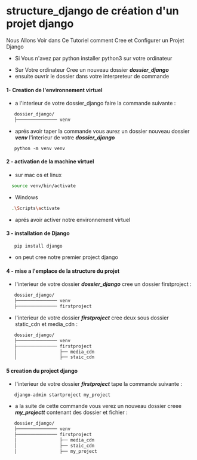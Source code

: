 # structure_django de création d'un projet django
Nous Allons Voir dans Ce Tutoriel comment Cree et Configurer un Projet Django
- Si Vous n'avez par python installer python3 sur votre ordinateur 
* Sur Votre ordinateur Cree un nouveau dossier ***dossier_django***
* ensuite ouvrir le dossier dans votre interpreteur de commande

#### 1- Creation de l'environnement virtuel 
* a l'interieur de votre dossier_django faire la commande suivante :
```bash
   dossier_django/
   ├─────────────── venv
```
* aprés avoir taper la commande vous aurez un dossier nouveau dossier ***venv*** l'interieur de votre ***dossier_django***
```pyhon
   python -m venv venv 
```
#### 2 - activation de la machine virtuel 
* sur mac os et linux 
```bash
  source venv/bin/activate
```
* Windows
```bash
  .\Scripts\activate
```
* aprés avoir activer notre environnement virtuel
 
#### 3 - installation de Django
```pyhon
   pip install django
```
* on peut cree notre premier project django
#### 4 - mise a l'emplace de la structure du projet 
*  l'interieur de votre dossier ***dossier_django***  cree un dossier firstproject :
```bash
   dossier_django/
   ├─────────────── venv
   ├─────────────── firstproject
```
*  l'interieur de votre dossier ***firstproject***  cree deux sous dossier static_cdn et media_cdn :
```bash
   dossier_django/
   ├─────────────── venv
   ├─────────────── firstproject
   │                ├── media_cdn
   │                ├── staic_cdn
```
 #### 5 creation du project django 
 *  l'interieur de votre dossier ***firstproject*** tape la commande suivante  :
```pyhon
   django-admin startproject my_project
```
*  a la suite de cette commande vous verez un nouveau dossier creee ***my_projectt*** contenant des dossier et fichier  :
```bash
   dossier_django/
   ├─────────────── venv
   ├─────────────── firstproject
   │                ├── media_cdn
   │                ├── staic_cdn
   │                ├── my_project
```
